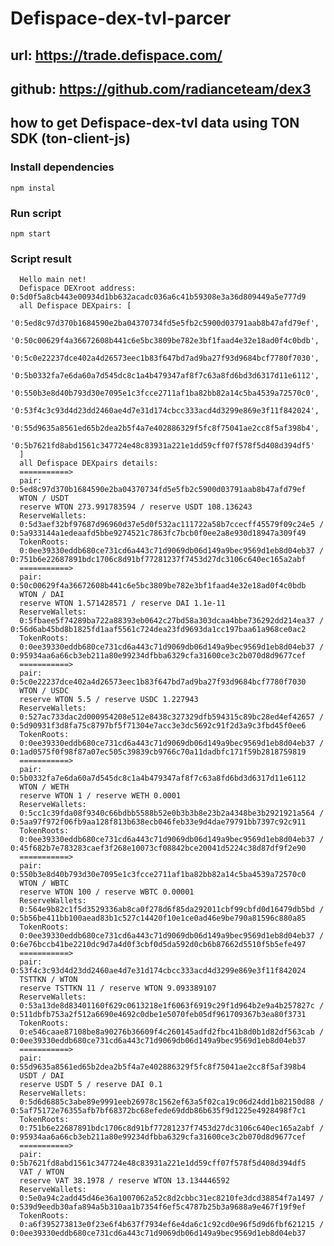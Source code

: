 # Defispace-dex-tvl-parcer

## url: https://trade.defispace.com/

## github: https://github.com/radianceteam/dex3

## how to get Defispace-dex-tvl data using TON SDK (ton-client-js)

### Install dependencies

   `npm instal`

### Run script

   `npm start`

### Script result

      Hello main net!
      Defispace DEXroot address: 0:5d0f5a8cb443e00934d1bb632acadc036a6c41b59308e3a36d809449a5e777d9
      all Defispace DEXpairs: [
        '0:5ed8c97d370b1684590e2ba04370734fd5e5fb2c5900d03791aab8b47afd79ef',
        '0:50c00629f4a36672608b441c6e5bc3809be782e3bf1faad4e32e18ad0f4c0bdb',
        '0:5c0e22237dce402a4d26573eec1b83f647bd7ad9ba27f93d9684bcf7780f7030',
        '0:5b0332fa7e6da60a7d545dc8c1a4b479347af8f7c63a8fd6bd3d6317d11e6112',
        '0:550b3e8d40b793d30e7095e1c3fcce2711af1ba82bb82a14c5ba4539a72570c0',
        '0:53f4c3c93d4d23dd2460ae4d7e31d174cbcc333acd4d3299e869e3f11f842024',
        '0:55d9635a8561ed65b2dea2b5f4a7e402886329f5fc8f75041ae2cc8f5af398b4',
        '0:5b7621fd8abd1561c347724e48c83931a221e1dd59cff07f578f5d408d394df5'
      ]
      all Defispace DEXpairs details:
      ===========>
      pair: 0:5ed8c97d370b1684590e2ba04370734fd5e5fb2c5900d03791aab8b47afd79ef
      WTON / USDT
      reserve WTON 273.991783594 / reserve USDT 108.136243
      ReserveWallets:
      0:5d3aef32bf97687d96960d37e5d0f532ac111722a58b7ccecff45579f09c24e5 / 0:5a933144a1edeaafd5bbe9274521c7863fc7bcb0f0ee2a8e930d18947a309f49
      TokenRoots:
      0:0ee39330eddb680ce731cd6a443c71d9069db06d149a9bec9569d1eb8d04eb37 / 0:751b6e22687891bdc1706c8d91bf77281237f7453d27dc3106c640ec165a2abf
      ===========>
      pair: 0:50c00629f4a36672608b441c6e5bc3809be782e3bf1faad4e32e18ad0f4c0bdb
      WTON / DAI
      reserve WTON 1.571428571 / reserve DAI 1.1e-11
      ReserveWallets:
      0:5fbaee5f74289ba722a88393eb0642c27bd58a303dcaa4bbe736292dd214ea37 / 0:56d6ab45bd8b1825fd1aaf5561c724dea23fd9693da1cc197baa61a968ce0ac2
      TokenRoots:
      0:0ee39330eddb680ce731cd6a443c71d9069db06d149a9bec9569d1eb8d04eb37 / 0:95934aa6a66cb3eb211a80e99234dfbba6329cfa31600ce3c2b070d8d9677cef
      ===========>
      pair: 0:5c0e22237dce402a4d26573eec1b83f647bd7ad9ba27f93d9684bcf7780f7030
      WTON / USDC
      reserve WTON 5.5 / reserve USDC 1.227943
      ReserveWallets:
      0:527ac733dac2d000954208e512e8438c327329dfb594315c89bc28ed4ef42657 / 0:5d90931f3d8fa75c8797bf5f71304e7acc3e3dc5692c91f2d3a9c3fbd45f0ee6
      TokenRoots:
      0:0ee39330eddb680ce731cd6a443c71d9069db06d149a9bec9569d1eb8d04eb37 / 0:1ad0575f0f98f87a07ec505c39839cb9766c70a11dadbfc171f59b2818759819
      ===========>
      pair: 0:5b0332fa7e6da60a7d545dc8c1a4b479347af8f7c63a8fd6bd3d6317d11e6112
      WTON / WETH
      reserve WTON 1 / reserve WETH 0.0001
      ReserveWallets:
      0:5cc1c39fda08f9340c66bdbb5588b52e0b3b3b8e23b2a4348be3b2921921a564 / 0:5aa97f972f06fb9aa128f813b638ecb046feb33e9d4dae79791bb7397c92c911
      TokenRoots:
      0:0ee39330eddb680ce731cd6a443c71d9069db06d149a9bec9569d1eb8d04eb37 / 0:45f682b7e783283caef3f268e10073cf08842bce20041d5224c38d87df9f2e90
      ===========>
      pair: 0:550b3e8d40b793d30e7095e1c3fcce2711af1ba82bb82a14c5ba4539a72570c0
      WTON / WBTC
      reserve WTON 100 / reserve WBTC 0.00001
      ReserveWallets:
      0:564e9b82c1f5d3529336ab8ca0f278d6f85da292011cbf99cbfd0d16479db5bd / 0:5b56be411bb100aead83b1c527c14420f10e1ce0ad46e9be790a81596c880a85
      TokenRoots:
      0:0ee39330eddb680ce731cd6a443c71d9069db06d149a9bec9569d1eb8d04eb37 / 0:6e76bccb41be2210dc9d7a4d0f3cbf0d5da592d0cb6b87662d5510f5b5efe497
      ===========>
      pair: 0:53f4c3c93d4d23dd2460ae4d7e31d174cbcc333acd4d3299e869e3f11f842024
      TSTTKN / WTON
      reserve TSTTKN 11 / reserve WTON 9.093389107
      ReserveWallets:
      0:53a13de8d83401160f629c0613218e1f6063f6919c29f1d964b2e9a4b257827c / 0:511dbfb753a2f512a6690e4692c0dbe1e5070feb05df961709367b3ea80f3731
      TokenRoots:
      0:e546caae87108be8a90276b36609f4c260145adfd2fbc41b8d0b1d82df563cab / 0:0ee39330eddb680ce731cd6a443c71d9069db06d149a9bec9569d1eb8d04eb37
      ===========>
      pair: 0:55d9635a8561ed65b2dea2b5f4a7e402886329f5fc8f75041ae2cc8f5af398b4
      USDT / DAI
      reserve USDT 5 / reserve DAI 0.1
      ReserveWallets:
      0:5d6d6885c3abe89e9991eeb26978c1562ef63a5f02ca19c06d24dd1b82150d88 / 0:5af75172e76355afb7bf68372bc68efede69ddb86b635f9d1225e4928498f7c1
      TokenRoots:
      0:751b6e22687891bdc1706c8d91bf77281237f7453d27dc3106c640ec165a2abf / 0:95934aa6a66cb3eb211a80e99234dfbba6329cfa31600ce3c2b070d8d9677cef
      ===========>
      pair: 0:5b7621fd8abd1561c347724e48c83931a221e1dd59cff07f578f5d408d394df5
      VAT / WTON
      reserve VAT 38.1978 / reserve WTON 13.134446592
      ReserveWallets:
      0:5e0a94c2add45d46e36a1007062a52c8d2cbbc31ec8210fe3dcd38854f7a1497 / 0:539d9eedb30afa894a5b310aa1b7354f6ef5c4787b25b3a9688a9e467f19f9ef
      TokenRoots:
      0:a6f395273813e0f23e6f4b637f7934ef6e4da6c1c92cd0e96f5d9d6fbf621215 / 0:0ee39330eddb680ce731cd6a443c71d9069db06d149a9bec9569d1eb8d04eb37
